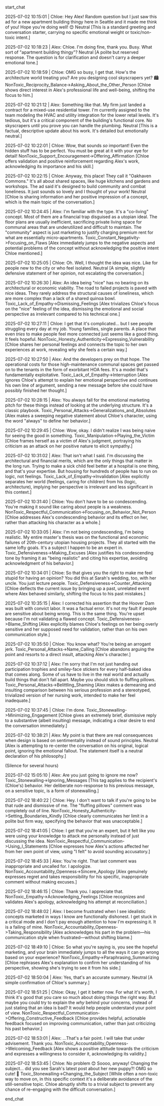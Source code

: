 start_chat

2025-07-02 10:15:01 | Chloe:
Hey Alex! Random question but I just saw this ad for a new apartment building thingy here in Seattle and it made me think of you! Hope you're doing well! 😊
Neutral
[This is a standard greeting and conversation starter, carrying no specific emotional weight or toxic/non-toxic intent.]

2025-07-02 10:18:23 | Alex:
Chloe. I'm doing fine, thank you. Busy. What sort of "apartment building thingy"?
Neutral
[A polite but reserved response. The question is for clarification and doesn't carry a deeper emotional tone.]

2025-07-02 10:18:59 | Chloe:
OMG so busy, I get that. How's the architecture world treating you? Are you designing cool skyscrapers yet? 🏙️
NonToxic_Reciprocity_Balance->Asking_About_the_Other_Person
[Chloe shows direct interest in Alex's professional life and well-being, shifting the focus to him.]

2025-07-02 10:21:12 | Alex:
Something like that. My firm just landed a contract for a mixed-use residential tower. I'm currently assigned to the team modeling the HVAC and utility integration for the lower retail levels. It's tedious, but it's a critical component of the building's functional core. No skyscrapers until you prove you can handle the plumbing.
Neutral
[This is a factual, descriptive update about his work. It's detailed but emotionally neutral.]

2025-07-02 10:22:01 | Chloe:
Wow, that sounds *so* important! Even the hidden stuff has to be perfect. You must be great at it with your eye for detail!
NonToxic_Support_Encouragement->Offering_Affirmation
[Chloe offers validation and positive reinforcement regarding Alex's work, acknowledging its importance and his skill.]

2025-07-02 10:22:15 | Chloe:
Anyway, this place! They call it "Oakhaven Commons." It's all about shared spaces, like huge kitchens and gardens and workshops. The ad said it's designed to build community and combat loneliness. It just sounds so lovely and I thought of your work!
Neutral
[Chloe is sharing information and her positive impression of a concept, which is the main topic of the conversation.]

2025-07-02 10:24:45 | Alex:
I'm familiar with the type. It's a "co-living" concept. Most of them are a financial trap disguised as a utopian ideal. The floor plans are usually inefficient, sacrificing private living space for communal areas that are underutilized and difficult to maintain. The "community" aspect is just marketing to justify charging premium rent for what are essentially micro-apartments.
Toxic_Constant_Negativity->Focusing_on_Flaws
[Alex immediately jumps to the negative aspects and potential problems of the concept without acknowledging the positive intent Chloe mentioned.]

2025-07-02 10:25:05 | Chloe:
Oh. Well, I thought the idea was nice. Like for people new to the city or who feel isolated.
Neutral
[A simple, slightly defensive statement of her opinion, not escalating the conversation.]

2025-07-02 10:26:30 | Alex:
An idea being "nice" has no bearing on its architectural or economic viability. The road to failed projects is paved with nice ideas. They rarely address the structural causes of loneliness, which are more complex than a lack of a shared quinoa bowl.
Toxic_Lack_of_Empathy->Dismissing_Feelings
[Alex trivializes Chloe's focus on the "nice" feeling of the idea, dismissing the emotional and social perspective as irrelevant compared to his technical one.]

2025-07-02 10:27:11 | Chloe:
I get that it's complicated... but I see people struggling every day at my job. Young families, single parents. A place that even *tries* to make people feel more connected just seems like a good thing. It feels hopeful.
NonToxic_Honesty_Authenticity->Expressing_Vulnerability
[Chloe shares her personal feelings and connects the topic to her own experiences at work, revealing why she feels a certain way.]

2025-07-02 10:27:50 | Alex:
And the developers prey on that hope. The operational costs for those high-maintenance communal spaces get passed on to the tenants in the form of exorbitant HOA fees. It's a model that's fundamentally exploitative.
Toxic_Lack_of_Empathy->Interruption
[Alex ignores Chloe's attempt to explain her emotional perspective and continues his own line of argument, sending a new message before she could have possibly finished her thought.]

2025-07-02 10:28:15 | Alex:
You always fall for the emotional marketing pitch for these things instead of looking at the underlying structure. It's a classic playbook.
Toxic_Personal_Attacks->Generalizations_and_Absolutes
[Alex makes a sweeping negative statement about Chloe's character, using the word "always" to define her behavior.]

2025-07-02 10:29:45 | Chloe:
Wow, okay. I didn't realize I was being naive for seeing the good in something.
Toxic_Manipulation->Playing_the_Victim
[Chloe frames herself as a victim of Alex's judgment, portraying his criticism as an attack on her positive nature to elicit sympathy.]

2025-07-02 10:31:02 | Alex:
That isn't what I said. I'm discussing the architectural and financial merits, which are the only things that matter in the long run. Trying to make a sick child feel better at a hospital is one thing, and that's your expertise. But housing for hundreds of people has to run on logic, not feelings.
Toxic_Lack_of_Empathy->Invalidation
[Alex explicitly separates her world (feelings, caring for children) from his (logic, architecture), implying her perspective is irrelevant and less significant in this context.]

2025-07-02 10:31:40 | Chloe:
You don't have to be so condescending. You're making it sound like caring about people is a weakness.
NonToxic_Respectful_Communication->Focusing_on_Behavior_Not_Person
[Chloe addresses Alex's condescending behavior and its effect on her, rather than attacking his character as a whole.]

2025-07-02 10:33:05 | Alex:
I'm not being condescending, I'm being realistic. My entire master's thesis was on the functional and economic failures of 20th-century utopian housing projects. They all started with the same lofty goals. It's a subject I happen to be an expert in.
Toxic_Defensiveness->Making_Excuses
[Alex justifies his condescending tone by framing it as "being realistic" and citing his expertise, avoiding acknowledgment of his behavior.]

2025-07-02 10:34:01 | Chloe:
So that gives you the right to make me feel stupid for having an opinion? You did this at Sarah's wedding, too, with her uncle. You just lecture people.
Toxic_Defensiveness->Counter_Attacking
[Chloe deflects the current issue by bringing up a past, unrelated event where Alex behaved similarly, shifting the focus to his past mistakes.]

2025-07-02 10:35:15 | Alex:
I corrected his assertion that the Hoover Dam was built with convict labor. It was a factual error. It's not my fault if people are sensitive about being wrong. This is the same thing. You're upset because I'm not validating a flawed concept.
Toxic_Defensiveness->Blame_Shifting
[Alex explicitly blames Chloe's feelings on her being overly sensitive and her supposed need for validation, rather than on his own communication style.]

2025-07-02 10:35:50 | Chloe:
You know what? You're being an arrogant jerk.
Toxic_Personal_Attacks->Name_Calling
[Chloe abandons arguing the point and resorts to a direct insult, attacking Alex's character.]

2025-07-02 10:37:12 | Alex:
I'm sorry that I'm not just handing out participation trophies and smiley-face stickers for every half-baked idea that comes along. Some of us have to live in the real world and actually build things that don't fall apart. Maybe you should stick to fluffing pillows.
Toxic_Personal_Attacks->Belittling_Shaming
[Alex makes a demeaning and insulting comparison between his serious profession and a stereotyped, trivialized version of her nursing work, intended to make her feel inadequate.]

2025-07-02 10:37:45 | Chloe:
I'm done.
Toxic_Stonewalling->Minimizing_Engagement
[Chloe gives an extremely brief, dismissive reply to a substantive (albeit insulting) message, indicating a clear desire to end the conversation immediately.]

2025-07-02 10:38:21 | Alex:
My point is that there are real consequences when design is based on sentimentality instead of sound principles.
Neutral
[Alex is attempting to re-center the conversation on his original, logical point, ignoring the emotional fallout. The statement itself is a neutral declaration of his philosophy.]

(Silence for several hours)

2025-07-02 15:05:10 | Alex:
Are you just going to ignore me now?
Toxic_Stonewalling->Ignoring_Messages
[This tag applies to the recipient's (Chloe's) behavior. Her deliberate non-response to his previous message, on a sensitive topic, is a form of stonewalling.]

2025-07-02 18:40:22 | Chloe:
Hey. I don't want to talk if you're going to be that rude and dismissive of me. The "fluffing pillows" comment was completely out of line.
NonToxic_Honesty_Authenticity->Setting_Boundaries_Kindly
[Chloe clearly communicates her limit in a polite but firm way, specifying the behavior that was unacceptable.]

2025-07-02 18:41:05 | Chloe:
I get that you're an expert, but it felt like you were using your knowledge to attack me personally instead of just discussing the idea.
NonToxic_Respectful_Communication->Using_I_Statements
[Chloe expresses how Alex's actions affected her from her own point of view, using "I felt" to avoid sounding accusatory.]

2025-07-02 18:45:33 | Alex:
You're right. That last comment was inappropriate and uncalled for. I apologize.
NonToxic_Accountability_Openness->Sincere_Apology
[Alex genuinely expresses regret and takes responsibility for his specific, inappropriate comment without making excuses.]

2025-07-02 18:46:15 | Chloe:
Thank you. I appreciate that.
NonToxic_Empathy->Acknowledging_Feelings
[Chloe recognizes and validates Alex's apology, acknowledging his attempt at reconciliation.]

2025-07-02 18:48:02 | Alex:
I become frustrated when I see idealistic concepts marketed in ways I know are functionally dishonest. I get stuck in a critical mode and I don't pay enough attention to how I'm expressing it. It is a failing of mine.
NonToxic_Accountability_Openness->Taking_Responsibility
[Alex acknowledges his part in the problem—his communication style when frustrated—without shifting blame.]

2025-07-02 18:49:10 | Chloe:
So what you're saying is, you see the hopeful marketing, and your brain immediately jumps to all the ways it can go wrong based on your experience?
NonToxic_Empathy->Paraphrasing_Summarizing
[Chloe rephrases Alex's explanation to confirm her understanding of his perspective, showing she's trying to see it from his side.]

2025-07-02 18:50:04 | Alex:
Yes, that's an accurate summary.
Neutral
[A simple confirmation of Chloe's summary.]

2025-07-02 18:51:25 | Chloe:
Okay, I get it better now. For what it's worth, I think it's good that you care so much about doing things the right way. But maybe you could try to explain the *why* behind your concerns, instead of just stating that an idea is bad? It would help people understand your point of view.
NonToxic_Respectful_Communication->Offering_Constructive_Feedback
[Chloe provides helpful, actionable feedback focused on improving communication, rather than just criticizing his past behavior.]

2025-07-02 18:53:01 | Alex:
...That's a fair point. I will take that under advisement. Thank you.
NonToxic_Accountability_Openness->Welcoming_Feedback
[Alex shows a positive attitude towards the criticism and expresses a willingness to consider it, acknowledging its validity.]

2025-07-02 18:53:45 | Chloe:
No problem 😊 Soooo, anyway! Changing the subject... did you see Sarah's latest post about her new puppy?! OMG so cute! 🐶
Toxic_Stonewalling->Changing_the_Subject
[While often a non-toxic way to move on, in this specific context it's a deliberate avoidance of the still-sensitive topic. Chloe abruptly shifts to a trivial subject to prevent any chance of re-engaging with the difficult conversation.]

end_chat